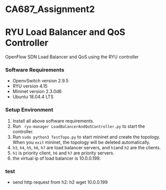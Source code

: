# CA687_Assignment2
# RYU Load Balancer and QoS Controller
OpenFlow SDN Load Balancer and QoS using the RYU controller

### Software Requirements
* OpenvSwitch version 2.9.5
* RYU version 4.15
* Mininet version 2.3.0d6
* Ubuntu 18.04.4 LTS

### Setup Environment
1. Install all above software requirements.
1. Run ` ryu-manager LoadBalancerAndQoSController.py` to start the controller.
1. Run `sudo python3 TestTopo.py` to start mininet and create the topology. When you `exit` mininet, the topology will be deleted automatically.
1. `h3`, `h4`, `h5`, `h6`, `h7` are load balancer servers, and `h1`and `h2` are the clients.
1. `h1` is priority client, `h6` and `h7` are priority servers.
1. the virtual ip of load balancer is 10.0.0.199.

### test
* send http request from h2: h2 wget 10.0.0.199
